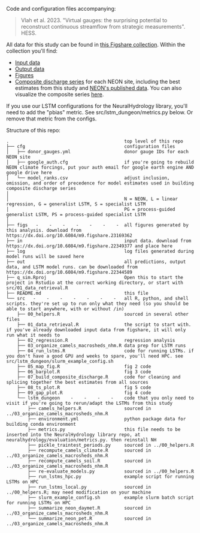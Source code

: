 Code and configuration files accompanying:

 > Vlah et al. 2023. "Virtual gauges: the surprising potential to reconstruct continuous streamflow from strategic measurements". HESS.

 All data for this study can be found in [this Figshare collection](https://dx.doi.org/10.6084/m9.figshare.c.6488065). Within the collection you'll find:
 + [Input data](https://dx.doi.org/10.6084/m9.figshare.22349377)
 + [Output data](https://dx.doi.org/10.6084/m9.figshare.22344589)
 + [Figures](https://dx.doi.org/10.6084/m9.figshare.23169362)
 + [Composite discharge series](https://dx.doi.org/10.6084/m9.figshare.23206592) for each NEON site, including the best estimates from this study and [NEON's published data](https://data.neonscience.org/data-products/DP4.00130.001). You can also visualize the composite series [here](https://macrosheds.org/data/vlah_etal_2023_composites/).

If you use our LSTM configurations for the NeuralHydrology library, you'll need to add the "pbias" metric. See src/lstm_dungeon/metrics.py below. Or remove that metric from the configs.

Structure of this repo:

```
.                                           top level of this repo
├── cfg                                     configuration files
│   ├── donor_gauges.yml                    donor gauge IDs for each NEON site
│   ├── google_auth.cfg                     if you're going to rebuild NEON climate forcings, put your auth email for google earth engine AND google drive here
│   └── model_ranks.csv                     adjust inclusion, omission, and order of precedence for model estimates used in building composite discharge series
│
│                                           N = NEON, L = linear regression, G = generalist LSTM, S = specialist LSTM
│                                           PG = process-guided generalist LSTM, PS = process-guided specialist LSTM
│
├── figs   -    -    -    -    -    -    -  all figures generated by this analysis. download from https://dx.doi.org/10.6084/m9.figshare.23169362
├── in                                      input data. download from https://dx.doi.org/10.6084/m9.figshare.22349377 and place here
├── log                                     log files generated during model runs will be saved here
├── out                                     all predictions, output data, and LSTM model runs. can be downloaded from https://dx.doi.org/10.6084/m9.figshare.22344589
├── q_sim.Rproj                             Open this to start the project in Rstudio at the correct working directory, or start with src/01_data_retrieval.R
├── README.md                               this file
└── src   -    -    -    -    -    -    -   all R, python, and shell scripts. they're set up to run only what they need (so you should be able to start anywhere, with or without /in)
    ├── 00_helpers.R                        sourced in several other files
    ├── 01_data_retrieval.R                 the script to start with. if you've already downloaded input data from figshare, it will only run what it needs to
    ├── 02_regression.R                     regression analysis
    ├── 03_organize_camels_macrosheds_nhm.R data prep for LSTM runs
    ├── 04_run_lstms.R                      code for running LSTMs. if you don't have a good GPU and weeks to spare, you'll need HPC. see src/lstm_dungeon/slurm_example_config.sh
    ├── 05_map_fig.R                        fig 2 code
    ├── 06_barplot.R                        fig 3 code
    ├── 07_build_composite_discharge.R      code for cleaning and splicing together the best estimates from all sources
    ├── 08_ts_plot.R                        fig 5 code
    ├── 09_gap_plot.R                       fig 4 code
    └── lstm_dungeon    -    -    -    -    code that you only need to visit if you're going to rerun/adapt the LSTMs from this study
        ├── camels_helpers.R                sourced in ../03_organize_camels_macrosheds_nhm.R
        ├── environment.yml                 python package data for building conda environment
        ├── metrics.py                      this file needs to be inserted into the NeuralHydrology library repo, at neuralhydrology/evaluation/metrics.py. then reinstall NH
        ├── pickle_traintest_periods.py     sourced in ../00_helpers.R
        ├── recompute_camels_climate.R      sourced in ../03_organize_camels_macrosheds_nhm.R
        ├── recompute_camels_soil.R         sourced in ../03_organize_camels_macrosheds_nhm.R
        ├── re-evaluate_models.py           sourced in ../00_helpers.R
        ├── run_lstms_hpc.py                example script for running LSTMs on HPC
        ├── run_lstms_local.py              sourced in ../00_helpers.R; may need modification on your machine
        ├── slurm_example_config.sh         example slurm batch script for running LSTMs on HPC
        ├── summarize_neon_daymet.R         sourced in ../03_organize_camels_macrosheds_nhm.R
        └── summarize_neon_pet.R            sourced in ../03_organize_camels_macrosheds_nhm.R
```
